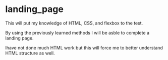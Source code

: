 # landing_page

This will put my knowledge of HTML, CSS, and flexbox to the test.

By using the previously learned methods I will be asble to complete a landing page.

Ihave not done much HTML work but this will force me to better understand HTML structure as well.